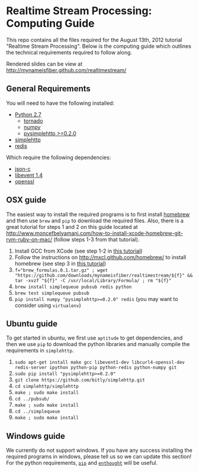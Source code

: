 # Realtime Stream Processing: Computing Guide #

This repo contains all the files required for the August 13th, 2012 tutorial "Realtime Stream Processing".  Below is the computing guide which outlines the technical requirements required to follow along.

Rendered slides can be view at http://mynameisfiber.github.com/realtimestream/

## General Requirements ##

You will need to have the following installed:

  * [Python 2.7](http://python.org/)
      * [tornado](http://pypi.python.org/pypi/tornado/2.4)
      * [numpy](http://pypi.python.org/pypi/numpy/1.6.2)
      * [pysimplehttp >=0.2.0](http://pypi.python.org/pypi/pysimplehttp/0.2.0)
  * [simplehttp](https://github.com/bitly/simplehttp)
  * [redis](http://redis.io/)

Which require the following dependencies:

  * [json-c](https://github.com/jehiah/json-c)
  * [libevent 1.4](http://libevent.org/)
  * [openssl](http://www.openssl.org/)


## OSX guide ##

The easiest way to install the required programs is to first install [homebrew](https://github.com/mxcl/homebrew/) and then use `brew` and `pip` to download the required files.  Also, there is a great tutorial for steps 1 and 2 on this guide located at http://www.moncefbelyamani.com/how-to-install-xcode-homebrew-git-rvm-ruby-on-mac/ (follow steps 1-3 from that tutorial).

  1. Install GCC from XCode (see step 1-2 in [this tutorial](http://www.moncefbelyamani.com/how-to-install-xcode-homebrew-git-rvm-ruby-on-mac/))
  2. Follow the instructions on http://mxcl.github.com/homebrew/ to install homebrew (see step 3 in [this tutorial](http://www.moncefbelyamani.com/how-to-install-xcode-homebrew-git-rvm-ruby-on-mac/))
  3. `f="brew_formulas.0.1.tar.gz" ; wget "https://github.com/downloads/mynameisfiber/realtimestream/${f}" && tar -xvzf "${f}" -C /usr/local/Library/Formula/ ; rm "${f}"`
  4. `brew install simplequeue pubsub redis python`
  5. `brew test simplequeue pubsub`
  6. `pip install numpy "pysimplehttp>=0.2.0" redis` (you may want to consider using `virtualenv`)

## Ubuntu guide ##

To get started in ubuntu, we first use `aptitude` to get dependencies, and then we use `pip` to download the python libraries and manually compile the requirements in `simplehttp`.

  1. `sudo apt-get install make gcc libevent1-dev libcurl4-openssl-dev redis-server ipython python-pip python-redis python-numpy git`
  2. `sudo pip install "pysimplehttp>=0.2.0"`
  3. `git clone https://github.com/bitly/simplehttp.git`
  4. `cd simplehttp/simplehttp`
  5. `make ; sudo make install`
  6. `cd ../pubsub/`
  7. `make ; sudo make install`
  8. `cd ../simplequeue`
  9. `make ; sudo make install`

## Windows guide ##

We currently do not support windows.  If you have any success installing the required programs in windows, please tell us so we can update this section!  For the python requirements, [`pip`](http://pypi.python.org/pypi/pip) and [`enthought`](http://www.enthought.com/) will be useful.
